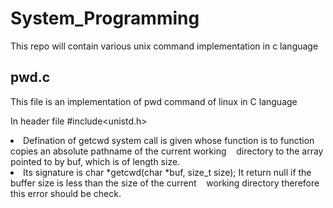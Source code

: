 # System_Programming

This repo will contain various unix command implementation in c language

## pwd.c ##
This file is an implementation of pwd command of linux in C language

In header file #include<unistd.h> <br>
<li>Defination of getcwd system call is given whose function is to function copies an absolute pathname of the current  working  
 &nbsp;&nbsp;    directory to the array pointed to by buf, which is of length size.
<li>Its signature is  char *getcwd(char *buf, size_t size); It return null if the buffer size is less than the size of the current
 &nbsp;&nbsp; working directory therefore this error should be check.
  
